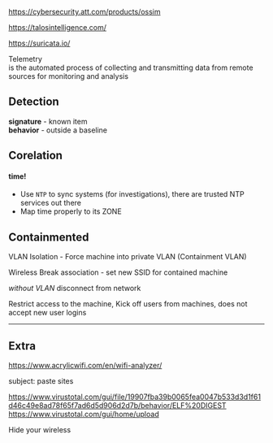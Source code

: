 https://cybersecurity.att.com/products/ossim

https://talosintelligence.com/

https://suricata.io/

Telemetry \
is the automated process of collecting and transmitting data from remote sources for monitoring and analysis

## Detection
__signature__ - known item \
__behavior__ - outside a baseline

## Corelation
#### time!
- Use `NTP` to sync systems (for investigations), there are trusted NTP services out there
- Map time properly to its ZONE

## Containmented
VLAN Isolation - Force machine into private VLAN (Containment VLAN)

Wireless Break association - set new SSID for contained machine

_without VLAN_ disconnect from network

Restrict access to the machine, Kick off users from machines, does not accept new user logins



___

## Extra 

https://www.acrylicwifi.com/en/wifi-analyzer/

subject: paste sites

https://www.virustotal.com/gui/file/19907fba39b0065fea0047b533d3d1f61d46c49e8ad78f65f7ad6d5d906d2d7b/behavior/ELF%20DIGEST \
https://www.virustotal.com/gui/home/upload

Hide your wireless
